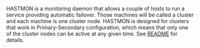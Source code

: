 HASTMON is a monitoring daemon that allows a couple of hosts to run a service providing automatic failover. Those machines will be called a cluster and each machine is one cluster node. HASTMON is designed for clusters that work in Primary-Secondary configuration, which means that only one of the cluster nodes can be active at any given time. See [README](http://code.google.com/p/hastmon/wiki/README) for details.